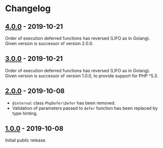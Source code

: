 # Changelog

## [4.0.0] - 2019-10-21

Order of execution deferred functions has reversed (LIFO as in Golang).
Given version is successor of version 2.0.0.

## [3.0.0] - 2019-10-21

Order of execution deferred functions has reversed (LIFO as in Golang).
Given version is successor of version 1.0.0, to provide support for PHP ^5.3.

## [2.0.0] - 2019-10-08

* `@internal` class `PhpDefer\Defer` has been removed.
* Validation of parameters passed to `defer` function has been replaced by type hinting.

## [1.0.0] - 2019-10-08

Initial public release.

[4.0.0]: https://github.com/php-defer/php-defer/compare/v2.0.0...v4.0.0
[3.0.0]: https://github.com/php-defer/php-defer/compare/v1.0.0...v3.0.0
[2.0.0]: https://github.com/php-defer/php-defer/compare/v1.0.0...v2.0.0
[1.0.0]: https://github.com/php-defer/php-defer/tree/v1.0.0
